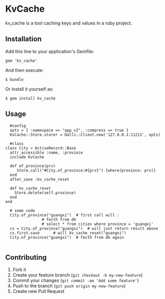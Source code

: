 # KvCache

kv_cache is a tool caching keys and values in a ruby project.


## Installation

Add this line to your application's Gemfile:

    gem 'kv_cache'

And then execute:

    $ bundle

Or install it yourself as:

    $ gem install kv_cache

## Usage

```
  #config
  opts = { :namespace => "app_v2", :compress => true }
  KvCache::Store.storer = Dalli::Client.new('127.0.0.1:11211', opts)

  #class
class City < ActiveRecord::Base
  attr_accessible :name, :province
  include KvCache
  
  def of_province(prv)
     Store.call("#City.of_province:#{prv}") {where(province: prv)}
  end
  after_save :kv_cache_reset

  def kv_cache_reset
    Store.delete(self.province)
  end
end

  # some code 
  City.of_province("guangxi")  # first call will :
  			    # fecth from db
  			    # select * from cities where province = 'guangxi'
  cs = City.of_province("guangxi")  # will just return result above
  cs.first.save      # will kv_cache_reset("guangxi") 
  City.of_province("guangxi")  # fecth from db again
  
```

## Contributing

1. Fork it
2. Create your feature branch (`git checkout -b my-new-feature`)
3. Commit your changes (`git commit -am 'Add some feature'`)
4. Push to the branch (`git push origin my-new-feature`)
5. Create new Pull Request
